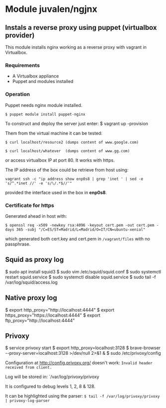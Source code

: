# Module juvalen/ngjnx
## Instals a reverse proxy using puppet (virtualbox provider)
This module installs nginx working as a reverse proxy with vagrant in Virtualbox.

### Requirements
* A Virtualbox appliance
* Puppet and modules installed

### Operation
Puppet needs nginx module installed.

`$ puppet module install puppet-nginx`

To construct and deploy the server just enter:
$ vagrant up -provision

Them from the virtual machine it can be tested:

`$ curl localhost/resource2 (dumps content of www.google.com)`

`$ curl localhost/whatever  (dumps content of www.gg.com)`

or access virtualbox IP at port 80. It works with https. 

The IP address of the box could be retrieve from host using:

`vagrant ssh -c "ip address show enp0s8 | grep 'inet ' | sed -e 's/^.*inet //' -e 's/\/.*$//'"`

provided the interface used in the box in **enp0s8**.

### Certificate for https
Generated ahead in host with:

`$ openssl req -x509 -newkey rsa:4096 -keyout cert.pem -out cert.pem -days 365 -subj "/C=ES/ST=Madrid/L=Madrid/O=IT/CN=ubuntu-xenial"`

which generated both cert.key and cert.pem in `/vagrant/files` with no passphrase.


## Squid as proxy log
$ sudo apt install squid3
$ sudo vim /etc/squid/squid.conf
$ sudo systemctl restart squid.service
$ sudo systemctl disable  squid.service
$ sudo tail -f /var/log/squid/access.log

## Native proxy log
$ export http_proxy="http://localhost:4444"
$ export https_proxy="https://localhost:4444"
$ export ftp_proxy="http://localhost:4444"

## Privoxy
$ service privoxy start
$ export http_proxy=localhost:3128
$ brave-browser --proxy-server=localhost:3128 >/dev/null 2>&1 &
$ sudo /etc/privoxy/config

Configuration at http://config.privoxy.org/ doesn't work:
`Invalid header received from client.`

Log will be stored in:
`/var/log/privoxy/privoxy

It is configured to debug levels 1, 2, 8 & 128.

It can be highlighted using the parser:
`$ tail -f /var/log/privoxy/privoxy | privoxy-log-parser`



